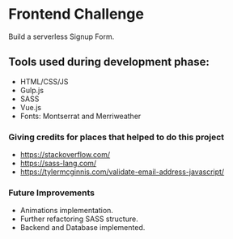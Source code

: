 # Frontend Challenge

Build a serverless Signup Form.

## Tools used during development phase:

- HTML/CSS/JS
- Gulp.js
- SASS
- Vue.js
- Fonts: Montserrat and Merriweather

### Giving credits for places that helped to do this project

- https://stackoverflow.com/
- https://sass-lang.com/
- https://tylermcginnis.com/validate-email-address-javascript/

### Future Improvements

- Animations implementation.
- Further refactoring SASS structure.
- Backend and Database implemented.
